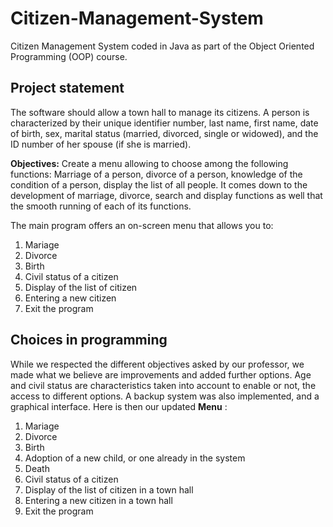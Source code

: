 # Citizen-Management-System
Citizen Management System coded in Java as part of the Object Oriented Programming (OOP) course.

## Project statement

The software should allow a town hall to manage its citizens. A person is characterized by their unique identifier number, last name, first name, date of birth, sex, marital status (married, divorced, single or widowed), and the ID number of her spouse (if she is married).

**Objectives:** Create a menu allowing to choose among the following functions:
Marriage of a person, divorce of a person, knowledge of the condition of a person, display the list of all people. It comes down to the development of marriage, divorce, search and display functions as well that the smooth running of each of its functions.

The main program offers an on-screen menu that allows you to:

1. Mariage
2. Divorce
3. Birth
4. Civil status of a citizen
5. Display of the list of citizen
6. Entering a new citizen
7. Exit the program

## Choices in programming

While we respected the different objectives asked by our professor, we made what we believe are improvements and added further options.
Age and civil status are characteristics taken into account to enable or not, the access to different options.
A backup system was also implemented, and a graphical interface.
Here is then our updated **Menu** : 

1. Mariage
2. Divorce
3. Birth
4. Adoption of a new child, or one already in the system
5. Death
6. Civil status of a citizen
7. Display of the list of citizen in a town hall
8. Entering a new citizen in a town hall
9. Exit the program
 

